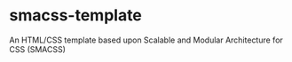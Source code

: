 smacss-template
===============

An HTML/CSS template based upon Scalable and Modular Architecture for CSS (SMACSS)